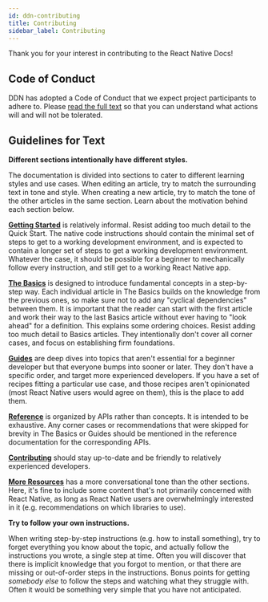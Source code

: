 ```yaml
---
id: ddn-contributing
title: Contributing
sidebar_label: Contributing
---
```


Thank you for your interest in contributing to the React Native Docs!

## Code of Conduct

DDN has adopted a Code of Conduct that we expect project participants to
adhere to. Please [read the full text](/CODE_OF_CONDUCT.md)
so that you can understand what actions will and will not be tolerated.

## Guidelines for Text

**Different sections intentionally have different styles.**

The documentation is divided into sections to cater to different learning styles
and use cases. When editing an article, try to match the surrounding text in
tone and style. When creating a new article, try to match the tone of the other
articles in the same section. Learn about the motivation behind each section
below.

**[Getting Started](https://ddn.link/docs/tutorial.html)**
is relatively informal. Resist adding too much detail to the Quick Start. The
native code instructions should contain the minimal set of steps to get to a
working development environment, and is expected to contain a longer set of
steps to get a working development environment. Whatever the case, it should be
possible for a beginner to mechanically follow every instruction, and still get
to a working React Native app.

**[The Basics](https://ddn.link/docs/tutorial.html)** is
designed to introduce fundamental concepts in a step-by-step way. Each
individual article in The Basics builds on the knowledge from the previous ones,
so make sure not to add any "cyclical dependencies" between them. It is
important that the reader can start with the first article and work their way to
the last Basics article without ever having to "look ahead" for a definition.
This explains some ordering choices. Resist adding too much detail to Basics
articles. They intentionally don't cover all corner cases, and focus on
establishing firm foundations.

**[Guides](https://ddn.link/docs/components-and-apis.html)**
are deep dives into topics that aren't essential for a beginner developer but
that everyone bumps into sooner or later. They don't have a specific order, and
target more experienced developers. If you have a set of recipes fitting a
particular use case, and those recipes aren't opinionated (most React Native
users would agree on them), this is the place to add them.

**[Reference](https://ddn.link/docs/activityindicator.html)**
is organized by APIs rather than concepts. It is intended to be exhaustive. Any
corner cases or recommendations that were skipped for brevity in The Basics or
Guides should be mentioned in the reference documentation for the corresponding
APIs.

**[Contributing](https://ddn.link/docs/contributing.html)**
should stay up-to-date and be friendly to relatively experienced developers.

**[More Resources](https://ddn.link/docs/more-resources.html)**
has a more conversational tone than the other sections. Here, it's fine to
include some content that's not primarily concerned with React Native, as long
as React Native users are overwhelmingly interested in it (e.g. recommendations
on which libraries to use).

**Try to follow your own instructions.**

When writing step-by-step instructions (e.g. how to install something), try to
forget everything you know about the topic, and actually follow the instructions
you wrote, a single step at time. Often you will discover that there is implicit
knowledge that you forgot to mention, or that there are missing or out-of-order
steps in the instructions. Bonus points for getting _somebody else_ to follow
the steps and watching what they struggle with. Often it would be something very
simple that you have not anticipated.
